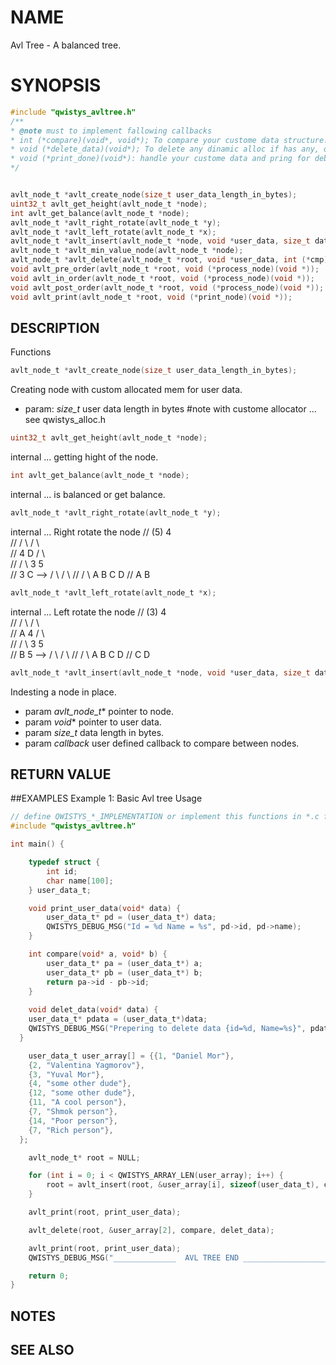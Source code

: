 
# NAME
Avl Tree - A balanced tree.

# SYNOPSIS
```c
#include "qwistys_avltree.h"
/**
* @note must to implement fallowing callbacks
* int (*compare)(void*, void*); To compare your custome data structure.
* void (*delete_data)(void*); To delete any dinamic alloc if has any, or anything need to be done MUST IMPLEMNT even is nothing should be done.
* void (*print_done)(void*): handle your custome data and pring for debug stuff.
*/


avlt_node_t *avlt_create_node(size_t user_data_length_in_bytes);
uint32_t avlt_get_height(avlt_node_t *node);
int avlt_get_balance(avlt_node_t *node);
avlt_node_t *avlt_right_rotate(avlt_node_t *y);
avlt_node_t *avlt_left_rotate(avlt_node_t *x);
avlt_node_t *avlt_insert(avlt_node_t *node, void *user_data, size_t data_length, int (*cmp)(void *, void *));
avlt_node_t *avlt_min_value_node(avlt_node_t *node);
avlt_node_t *avlt_delete(avlt_node_t *root, void *user_data, int (*cmp)(void *, void *), void (*del_data)(void *));
void avlt_pre_order(avlt_node_t *root, void (*process_node)(void *));
void avlt_in_order(avlt_node_t *root, void (*process_node)(void *));
void avlt_post_order(avlt_node_t *root, void (*process_node)(void *));
void avlt_print(avlt_node_t *root, void (*print_node)(void *));
```
## DESCRIPTION

Functions
```c
avlt_node_t *avlt_create_node(size_t user_data_length_in_bytes);
```
Creating node with custom allocated mem for user data.
- param: *size_t* user data length in bytes
#note with custome allocator ... see qwistys_alloc.h

```c
uint32_t avlt_get_height(avlt_node_t *node);
```
internal ... getting hight of the node.

```c
int avlt_get_balance(avlt_node_t *node);
```
internal ... is balanced or get balance.

```c
avlt_node_t *avlt_right_rotate(avlt_node_t *y);
```
internal ... Right rotate the node 
    //       (5)            4     
    //       / \           / \    
    //      4   D         /   \   
    //     / \           3     5  
    //    3   C    -->  / \   / \ 
    //   / \           A   B C   D
    //  A   B                     

```c
avlt_node_t *avlt_left_rotate(avlt_node_t *x);
```
internal ... Left rotate the node
    //    (3)               4     
    //    / \              / \    
    //   A   4            /   \   
    //      / \          3     5  
    //     B   5   -->  / \   / \ 
    //        / \      A   B C   D
    //       C   D  

```c
avlt_node_t *avlt_insert(avlt_node_t *node, void *user_data, size_t data_length, int (*cmp)(void *, void *));
```
Indesting a node in place.
- param *avlt_node_t** pointer to node.
- param *void** pointer to user data.
- param *size_t* data length in bytes.
- param *callback* user defined callback to compare between nodes.



## RETURN VALUE

##EXAMPLES
Example 1: Basic Avl tree Usage
```c
// define QWISTYS_*_IMPLEMENTATION or implement this functions in *.c file
#include "qwistys_avltree.h"

int main() {

    typedef struct {
        int id;
        char name[100];
    } user_data_t;

    void print_user_data(void* data) {
        user_data_t* pd = (user_data_t*) data;
        QWISTYS_DEBUG_MSG("Id = %d Name = %s", pd->id, pd->name);
    }

    int compare(void* a, void* b) {
        user_data_t* pa = (user_data_t*) a;
        user_data_t* pb = (user_data_t*) b;
        return pa->id - pb->id;
    }
    
    void delet_data(void* data) {
    user_data_t* pdata = (user_data_t*)data;
    QWISTYS_DEBUG_MSG("Prepering to delete data {id=%d, Name=%s}", pdata->id, pdata->name);
  }

    user_data_t user_array[] = {{1, "Daniel Mor"},
    {2, "Valentina Yagmorov"},
    {3, "Yuval Mor"},
    {4, "some other dude"},
    {12, "some other dude"},
    {11, "A cool person"},
    {7, "Shmok person"},
    {14, "Poor person"},
    {7, "Rich person"},
  };

    avlt_node_t* root = NULL;

    for (int i = 0; i < QWISTYS_ARRAY_LEN(user_array); i++) {
        root = avlt_insert(root, &user_array[i], sizeof(user_data_t), compare);
    }

    avlt_print(root, print_user_data);

    avlt_delete(root, &user_array[2], compare, delet_data);

    avlt_print(root, print_user_data);
    QWISTYS_DEBUG_MSG("______________  AVL TREE END ______________________");

    return 0;
}
```
## NOTES
## SEE ALSO

